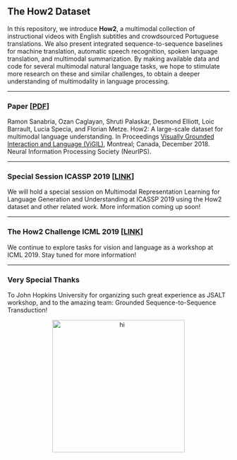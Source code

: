 ## The How2 Dataset
In this repository, we introduce **How2**, a multimodal collection of instructional videos with English subtitles and crowdsourced Portuguese translations. We also present integrated sequence-to-sequence baselines for machine translation, automatic speech recognition, spoken language translation, and multimodal summarization. By making available data and code for several multimodal natural language tasks, we hope to stimulate more research on these and similar challenges, to obtain a deeper understanding of multimodality in language processing.

* * *

### Paper [[PDF](https://arxiv.org/abs/1811.00347)]
Ramon Sanabria, Ozan Caglayan, Shruti Palaskar, Desmond Elliott, Loic Barrault, Lucia Specia, and Florian Metze. How2: A large-scale dataset for multimodal language understanding. In Proceedings [Visually Grounded Interaction and Language (ViGIL)](https://nips2018vigil.github.io), Montreal; Canada, December 2018. Neural Information Processing Society (NeurIPS).

* * *

### Special Session ICASSP 2019 [[LINK](https://2019.ieeeicassp.org/program#special-sessions)] 
We will hold a special session on Multimodal Representation Learning for Language Generation and Understanding at ICASSP 2019 using the How2 dataset and other related work. More information coming up soon! 

* * *

### The How2 Challenge ICML 2019 [[LINK](icml2019-how2-theme/index.html)]
We continue to explore tasks for vision and language as a workshop at ICML 2019. Stay tuned for more information!

* * *

### Very Special Thanks
To John Hopkins University for organizing such great experience as JSALT workshop, and to the amazing team: Grounded Sequence-to-Sequence Transduction!
<p align="center">
<img src="imgs/jsalt_s2s_team.gif" alt="hi" height="300"/>
</p>

